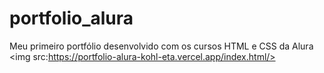 # portfolio_alura
Meu primeiro portfólio desenvolvido com os cursos HTML e CSS da Alura
<img src:https://portfolio-alura-kohl-eta.vercel.app/index.html/>

